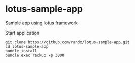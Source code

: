 lotus-sample-app
================

Sample app using lotus framework


Start application

    git clone https://github.com/randx/lotus-sample-app.git
    cd lotus-sample-app
    bundle install
    bundle exec rackup -p 3000

